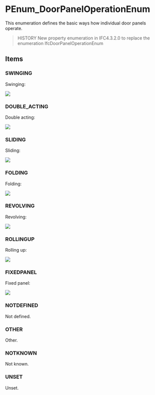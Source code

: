 # PEnum_DoorPanelOperationEnum

This enumeration defines the basic ways how individual door panels operate.<!-- end of definition -->

> HISTORY New property enumeration in IFC4.3.2.0 to replace the enumeration IfcDoorPanelOperationEnum

## Items

### SWINGING

Swinging:

![](../../../../figures/ifcdoorpaneloperationenum-fig01.gif)

### DOUBLE_ACTING

Double acting:

![](../../../../figures/ifcdoorpaneloperationenum-fig02.gif)

### SLIDING

Sliding:

![](../../../../figures/ifcdoorpaneloperationenum-fig03.gif)

### FOLDING

Folding:

![](../../../../figures/ifcdoorpaneloperationenum-fig04.gif)

### REVOLVING

Revolving:

![](../../../../figures/ifcdoorpaneloperationenum-fig05.gif)

### ROLLINGUP

Rolling up:

![](../../../../figures/ifcdoorpaneloperationenum-fig06.gif)

### FIXEDPANEL

Fixed panel:

![](../../../../figures/ifcdoorpaneloperationenum-fig07.gif)

### NOTDEFINED

Not defined.

### OTHER

Other.

### NOTKNOWN

Not known.

### UNSET

Unset.
